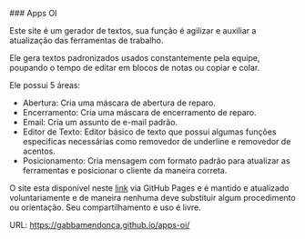 ### Apps OI

Este site é um gerador de textos, sua função é agilizar e auxiliar a atualização das ferramentas de trabalho.

Ele gera textos padronizados usados constantemente pela equipe,
poupando o tempo de editar em blocos de notas ou copiar e colar.

Ele possui 5 áreas:

- Abertura: Cria uma máscara de abertura de reparo.
- Encerramento: Cria uma máscara de encerramento de reparo.
- Email: Cria um assunto de e-mail padrão.
- Editor de Texto: Editor básico de texto que possui algumas funções especificas necessárias como removedor de underline e removedor de acentos.
- Posicionamento: Cria mensagem com formato padrão para atualizar as ferramentas e posicionar o cliente da maneira correta.

O site esta disponível neste [link](https://gabbamendonca.github.io/apps-oi/) via GitHub Pages e é mantido e atualizado voluntariamente e de maneira nenhuma deve substituir algum procedimento ou orientação.
Seu compartilhamento e uso é livre.

URL: <https://gabbamendonca.github.io/apps-oi/>